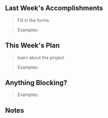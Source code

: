 ## Last Week's Accomplishments

> Fill in the forms

> Examples:
> 

## This Week's Plan

> Iearn about the project

> Examples: 

## Anything Blocking?

> 

> Examples: 

## Notes

> 
